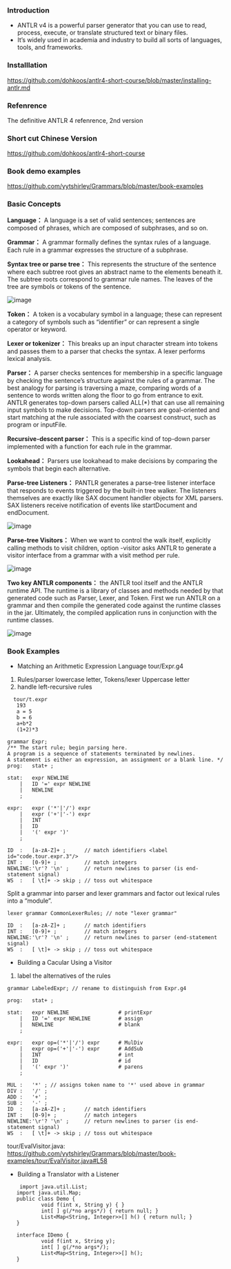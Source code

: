 ### Introduction 
- ANTLR v4 is a powerful parser generator that you can use to read, process, execute, or translate structured text or binary files.  
- It’s widely used in academia and industry to build all sorts of languages, tools, and frameworks.
### Installlation
https://github.com/dohkoos/antlr4-short-course/blob/master/installing-antlr.md
### Refenrence 
The definitive ANTLR 4 refenrence, 2nd version
### Short cut Chinese Version
https://github.com/dohkoos/antlr4-short-course
### Book demo examples
https://github.com/yytshirley/Grammars/blob/master/book-examples
### Basic Concepts
**Language：**
A language is a set of valid sentences; sentences are composed of phrases, which are composed of subphrases, and so on.

**Grammar：**
A grammar formally defines the syntax rules of a language. Each rule in a grammar expresses the structure of a subphrase.

**Syntax tree or parse tree：** This represents the structure of the sentence where each subtree root gives an abstract name to the elements beneath it. The subtree roots correspond to grammar rule names. The leaves of the tree are symbols or tokens of the sentence.

![image](https://user-images.githubusercontent.com/108787042/180364329-57cbdd7f-0eaa-470b-a815-73ba6490d7e1.png)  

**Token：** A token is a vocabulary symbol in a language; these can represent a category of symbols such as “identifier” or can represent a single operator or keyword.

**Lexer or tokenizer：** This breaks up an input character stream into tokens and passes them to a parser that checks the syntax. A lexer performs lexical analysis.

**Parser：** A parser checks sentences for membership in a specific language by checking the sentence’s structure against the rules of a grammar. The best analogy for parsing is traversing a maze, comparing words of a sentence to words written along the floor to go from entrance to exit. ANTLR generates top-down parsers called ALL(*) that can use all remaining input symbols to make decisions. Top-down parsers are goal-oriented and start matching at the rule associated with the coarsest construct, such as program or inputFile.

**Recursive-descent parser：** This is a specific kind of top-down parser implemented with a function for each rule in the grammar.

**Lookahead：** Parsers use lookahead to make decisions by comparing the symbols that begin each alternative.

**Parse-tree Listeners：** PANTLR generates a parse-tree listener interface that responds to events triggered by the built-in tree walker. The listeners themselves are exactly like SAX document handler objects for XML parsers. SAX listeners receive notification of events like startDocument and endDocument. 

![image](https://user-images.githubusercontent.com/108787042/180364907-b2d6a5d9-cf6d-4732-af72-560e953700ff.png)

 
**Parse-tree Visitors：** When we want to control the walk itself, explicitly calling methods to visit children, option -visitor asks ANTLR to generate a visitor interface from a grammar with a visit method per rule. 

![image](https://user-images.githubusercontent.com/108787042/180365180-5626b54b-72b2-4091-b19b-de2838a6603c.png)

**Two key ANTLR components：** the ANTLR tool itself and the ANTLR runtime API. The runtime is a library of classes and methods needed by that generated code such as Parser, Lexer, and Token. First we run ANTLR on a grammar and then compile the generated code against the runtime classes in the jar. Ultimately, the compiled application runs in conjunction with the runtime classes.

![image](https://user-images.githubusercontent.com/108787042/180365799-2a2be1d3-b2b4-4b7c-ae94-7bda320d5e96.png)

### Book Examples
- Matching an Arithmetic Expression Language tour/Expr.g4   
1. Rules/parser lowercase letter, Tokens/lexer Uppercase letter
2. handle left-recursive rules
```
​  tour/t.expr 
​ 	193
​ 	a = 5
​ 	b = 6
​ 	a+b*2
​ 	(1+2)*3
```

```
grammar Expr;
/** The start rule; begin parsing here.
A program is a sequence of statements terminated by newlines.
A statement is either an expression, an assignment or a blank line. */
prog:   stat+ ; 

stat:   expr NEWLINE                
    |   ID '=' expr NEWLINE        
    |   NEWLINE                   
    ;

expr:   expr ('*'|'/') expr   
    |   expr ('+'|'-') expr   
    |   INT                    
    |   ID                    
    |   '(' expr ')'         
    ;

ID  :   [a-zA-Z]+ ;      // match identifiers <label id="code.tour.expr.3"/>
INT :   [0-9]+ ;         // match integers
NEWLINE:'\r'? '\n' ;     // return newlines to parser (is end-statement signal)
WS  :   [ \t]+ -> skip ; // toss out whitespace
```
Split a grammar into parser and lexer grammars and factor out lexical rules into a “module”.
```
lexer grammar CommonLexerRules; // note "lexer grammar"

ID  :   [a-zA-Z]+ ;      // match identifiers
INT :   [0-9]+ ;         // match integers
NEWLINE:'\r'? '\n' ;     // return newlines to parser (end-statement signal)
WS  :   [ \t]+ -> skip ; // toss out whitespace
```

- Building a Cacular Using a Visitor
1. label the alternatives of the rules
```
grammar LabeledExpr; // rename to distinguish from Expr.g4

prog:   stat+ ;

stat:   expr NEWLINE                # printExpr
    |   ID '=' expr NEWLINE         # assign
    |   NEWLINE                     # blank
    ;

expr:   expr op=('*'|'/') expr      # MulDiv
    |   expr op=('+'|'-') expr      # AddSub
    |   INT                         # int
    |   ID                          # id
    |   '(' expr ')'                # parens
    ;

MUL :   '*' ; // assigns token name to '*' used above in grammar
DIV :   '/' ;
ADD :   '+' ;
SUB :   '-' ;
ID  :   [a-zA-Z]+ ;      // match identifiers
INT :   [0-9]+ ;         // match integers
NEWLINE:'\r'? '\n' ;     // return newlines to parser (is end-statement signal)
WS  :   [ \t]+ -> skip ; // toss out whitespace
```
tour/EvalVisitor.java: https://github.com/yytshirley/Grammars/blob/master/book-examples/tour/EvalVisitor.java#L58

- Building a  Translator with a Listener

```
	​import​ java.util.List;
​ 	​import​ java.util.Map;
​ 	​public​ ​class​ Demo {
​ 	        ​void​ f(​int​ x, String y) { }
​ 	        ​int​[ ] g(​/*no args*/​) { ​return​ ​null​; }
​ 	        List<Map<String, Integer>>[] h() { ​return​ ​null​; }
​ 	}
```
```
​ 	​interface​ IDemo {
​ 	        ​void​ f(​int​ x, String y);
​ 	        ​int​[ ] g(​/*no args*/​);
​ 	        List<Map<String, Integer>>[] h();
​ 	}
```

